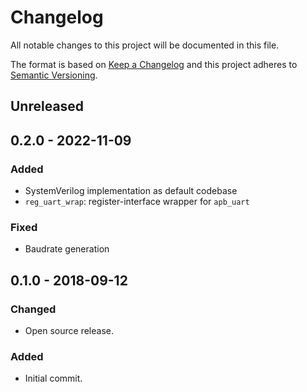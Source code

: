 # Changelog
All notable changes to this project will be documented in this file.

The format is based on [Keep a Changelog](http://keepachangelog.com/en/1.0.0/)
and this project adheres to [Semantic Versioning](http://semver.org/spec/v2.0.0.html).

## Unreleased

## 0.2.0 - 2022-11-09

### Added
- SystemVerilog implementation as default codebase
- `reg_uart_wrap`: register-interface wrapper for `apb_uart`

### Fixed
- Baudrate generation

## 0.1.0 - 2018-09-12
### Changed
- Open source release.

### Added
- Initial commit.

